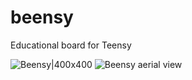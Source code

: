 # beensy
Educational board for Teensy

![Beensy|400x400](https://github.com/jordiguerreroUAB/beensy/blob/master/Images/beensy.png?raw=true)
![Beensy aerial view](https://github.com/jordiguerreroUAB/beensy/blob/master/Images/Beensy_AerialV.png?raw=true)
